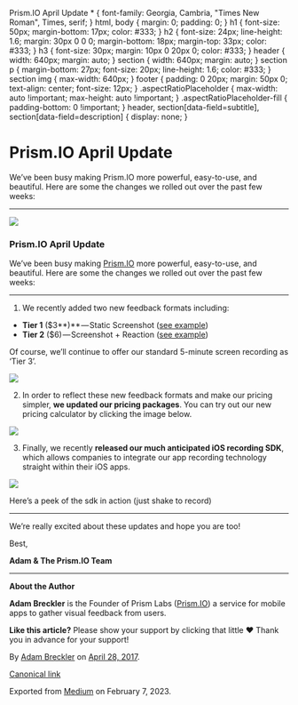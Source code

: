 Prism.IO April Update \* { font-family: Georgia, Cambria, "Times New Roman", Times, serif; } html, body { margin: 0; padding: 0; } h1 { font-size: 50px; margin-bottom: 17px; color: #333; } h2 { font-size: 24px; line-height: 1.6; margin: 30px 0 0 0; margin-bottom: 18px; margin-top: 33px; color: #333; } h3 { font-size: 30px; margin: 10px 0 20px 0; color: #333; } header { width: 640px; margin: auto; } section { width: 640px; margin: auto; } section p { margin-bottom: 27px; font-size: 20px; line-height: 1.6; color: #333; } section img { max-width: 640px; } footer { padding: 0 20px; margin: 50px 0; text-align: center; font-size: 12px; } .aspectRatioPlaceholder { max-width: auto !important; max-height: auto !important; } .aspectRatioPlaceholder-fill { padding-bottom: 0 !important; } header, section\[data-field=subtitle\], section\[data-field=description\] { display: none; }

Prism.IO April Update
=====================

We’ve been busy making Prism.IO more powerful, easy-to-use, and beautiful. Here are some the changes we rolled out over the past few weeks:

* * *

![](https://cdn-images-1.medium.com/max/800/1*fyTmCzqWSoFj8QTvtmVKhQ.png)

### Prism.IO April Update

We’ve been busy making [Prism.IO](http://prism.io) more powerful, easy-to-use, and beautiful. Here are some the changes we rolled out over the past few weeks:

* * *

1) We recently added two new feedback formats including:

* **Tier 1** ($3**)** — Static Screenshot ([see example](https://app.prism.io/#tier1))
* **Tier 2** ($6) — Screenshot + Reaction ([see example](https://app.prism.io/#tier2))

Of course, we’ll continue to offer our standard 5-minute screen recording as ‘Tier 3’.

![](https://cdn-images-1.medium.com/max/800/1*Kg5hG5B1YiIskN0gxgSt-Q.gif)

2) In order to reflect these new feedback formats and make our pricing simpler, **we updated our pricing packages**. You can try out our new pricing calculator by clicking the image below.

![](https://cdn-images-1.medium.com/max/800/1*8Oo0kPUDkCpiCmLz2EoLmQ.gif)

3) Finally, we recently **released our much anticipated iOS recording SDK**, which allows companies to integrate our app recording technology straight within their iOS apps.

![](https://cdn-images-1.medium.com/max/800/0*DNJtJ8QY-dnw0mWp.)

Here’s a peek of the sdk in action (just shake to record)

* * *

We’re really excited about these updates and hope you are too!

Best,

**Adam & The Prism.IO Team**

* * *

**About the Author**

**Adam Breckler** is the Founder of Prism Labs ([Prism.IO](http://prism.io)) a service for mobile apps to gather visual feedback from users.

**Like this article?** Please show your support by clicking that little ❤ Thank you in advance for your support!

By [Adam Breckler](https://medium.com/@adambreckler) on [April 28, 2017](https://medium.com/p/8500352cb2d6).

[Canonical link](https://medium.com/@adambreckler/prism-io-april-update-8500352cb2d6)

Exported from [Medium](https://medium.com) on February 7, 2023.